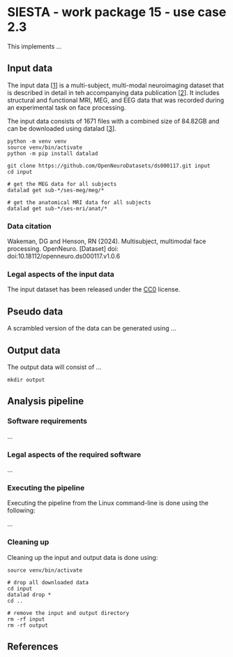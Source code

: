 # SIESTA - work package 15 - use case 2.3

This implements ...

## Input data

The input data [[1]] is a multi-subject, multi-modal neuroimaging dataset that is described in detail in teh accompanying data publication [[2]]. It includes structural and functional MRI, MEG, and EEG data that was recorded during an experimental task on face processing.

The input data consists of 1671 files with a combined size of 84.82GB and can be downloaded using datalad [[3]].

```console
python -m venv venv
source venv/bin/activate
python -m pip install datalad

git clone https://github.com/OpenNeuroDatasets/ds000117.git input
cd input

# get the MEG data for all subjects
datalad get sub-*/ses-meg/meg/*

# get the anatomical MRI data for all subjects
datalad get sub-*/ses-mri/anat/*
```

### Data citation

Wakeman, DG and Henson, RN (2024). Multisubject, multimodal face processing. OpenNeuro. [Dataset] doi: doi:10.18112/openneuro.ds000117.v1.0.6

### Legal aspects of the input data

The input dataset has been released under the [CC0](https://spdx.org/licenses/CC0-1.0.html) license.

## Pseudo data

A scrambled version of the data can be generated using ...

## Output data

The output data will consist of ...

```console
mkdir output
```

## Analysis pipeline

### Software requirements

...

### Legal aspects of the required software

...

### Executing the pipeline

Executing the pipeline from the Linux command-line is done using the following:

...

### Cleaning up

Cleaning up the input and output data is done using:

```console
source venv/bin/activate

# drop all downloaded data
cd input
datalad drop *
cd ..

# remove the input and output directory
rm -rf input
rm -rf output
```

## References

[1]: https://doi.org/10.18112/openneuro.ds000117.v1.0.6
[2]: https://doi.org/10.1038/sdata.2015.1
[3]: https://www.datalad.org
